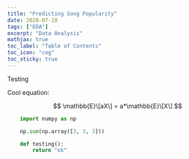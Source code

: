 ```yaml
---
title: "Predicting Song Popularity"
date: 2020-07-18
tags: ["EDA"]
excerpt: "Data Analysis"
mathjax: true
toc_label: "Table of Contents"
toc_icon: "cog"
toc_sticky: true
---
```


Testing 

Cool equation:

$$ \mathbb{E}\[aX\] = a*\mathbb{E}\[X\] $$

```python
    import numpy as np

    np.sum(np.array([3, 3, 3]))

    def testing():
        return "ok"
```

